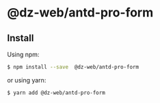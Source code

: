 # @dz-web/antd-pro-form

## Install

Using npm:

```bash
$ npm install --save  @dz-web/antd-pro-form
```

or using yarn:

```bash
$ yarn add @dz-web/antd-pro-form
```
